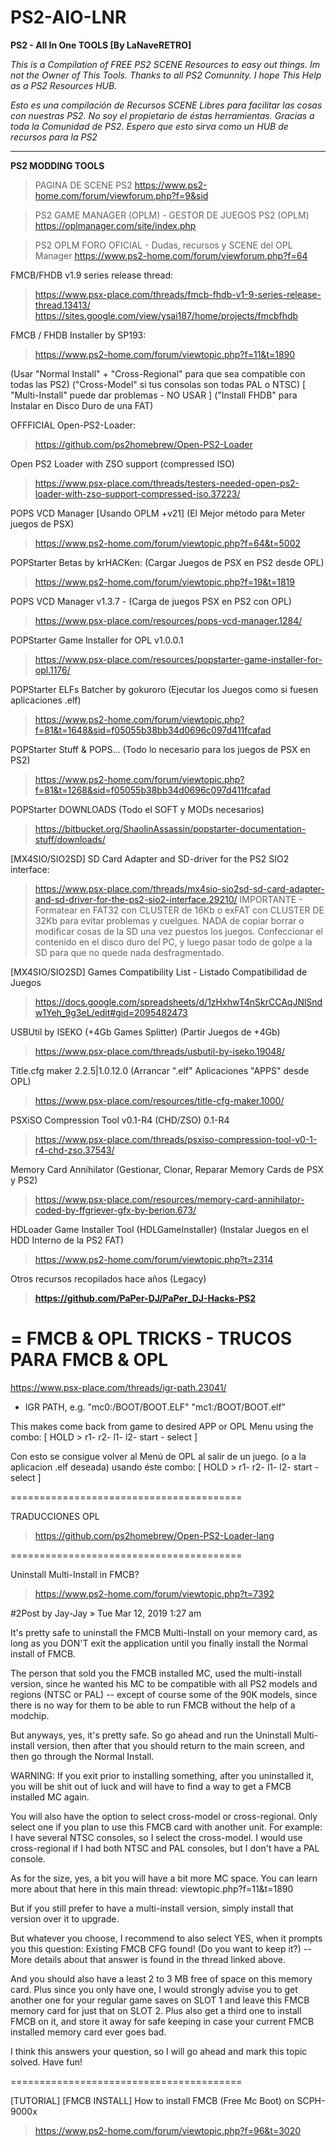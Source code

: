 # PS2-AIO-LNR

**PS2 - All In One TOOLS [By LaNaveRETRO]**

_This is a Compilation of FREE PS2 SCENE Resources to easy out things. 
Im not the Owner of This Tools. Thanks to all PS2 Comunnity. 
I hope This Help as a PS2 Resources HUB._

_Esto es una compilación de Recursos SCENE Libres para facilitar las cosas con nuestras PS2. 
No soy el propietario de éstas herramientas. Gracias a toda la Comunidad de PS2. 
Espero que esto sirva como un HUB de recursos para la PS2_

----------------------------

**PS2 MODDING TOOLS**

> PAGINA DE SCENE PS2
https://www.ps2-home.com/forum/viewforum.php?f=9&sid

> PS2 GAME MANAGER (OPLM) - GESTOR DE JUEGOS PS2 (OPLM)
https://oplmanager.com/site/index.php

> PS2 OPLM FORO OFICIAL - Dudas, recursos y SCENE del OPL Manager
https://www.ps2-home.com/forum/viewforum.php?f=64


FMCB/FHDB v1.9 series release thread: 
> https://www.psx-place.com/threads/fmcb-fhdb-v1-9-series-release-thread.13413/
> https://sites.google.com/view/ysai187/home/projects/fmcbfhdb

FMCB / FHDB Installer by SP193:
> https://www.ps2-home.com/forum/viewtopic.php?f=11&t=1890

(Usar "Normal Install" + "Cross-Regional" para que sea compatible con todas las PS2) 
("Cross-Model" si tus consolas son todas PAL o NTSC)
[ "Multi-Install" puede dar problemas - NO USAR ]
("Install FHDB" para Instalar en Disco Duro de una FAT)

OFFFICIAL Open-PS2-Loader:
> https://github.com/ps2homebrew/Open-PS2-Loader

Open PS2 Loader with ZSO support (compressed ISO)
> https://www.psx-place.com/threads/testers-needed-open-ps2-loader-with-zso-support-compressed-iso.37223/

POPS VCD Manager [Usando OPLM +v21] (El Mejor método para Meter juegos de PSX)
> https://www.ps2-home.com/forum/viewtopic.php?f=64&t=5002

POPStarter Betas by krHACKen: (Cargar Juegos de PSX en PS2 desde OPL)
> https://www.ps2-home.com/forum/viewtopic.php?f=19&t=1819

POPS VCD Manager v1.3.7 - (Carga de juegos PSX en PS2 con OPL)
> https://www.psx-place.com/resources/pops-vcd-manager.1284/

POPStarter Game Installer for OPL v1.0.0.1
> https://www.psx-place.com/resources/popstarter-game-installer-for-opl.1176/

POPStarter ELFs Batcher by gokuroro (Ejecutar los Juegos como si fuesen aplicaciones .elf)
> https://www.ps2-home.com/forum/viewtopic.php?f=81&t=1648&sid=f05055b38bb34d0696c097d411fcafad

POPStarter Stuff & POPS... (Todo lo necesario para los juegos de PSX en PS2)
> https://www.ps2-home.com/forum/viewtopic.php?f=81&t=1268&sid=f05055b38bb34d0696c097d411fcafad

POPStarter DOWNLOADS (Todo el SOFT y MODs necesarios)
> https://bitbucket.org/ShaolinAssassin/popstarter-documentation-stuff/downloads/

[MX4SIO/SIO2SD] SD Card Adapter and SD-driver for the PS2 SIO2 interface:
> https://www.psx-place.com/threads/mx4sio-sio2sd-sd-card-adapter-and-sd-driver-for-the-ps2-sio2-interface.29210/
IMPORTANTE - Formatear en FAT32 con CLUSTER de 16Kb o exFAT con CLUSTER DE 32Kb para evitar problemas y cuelgues. NADA de copiar borrar o modificar cosas de la SD una vez puestos los juegos. Confeccionar el contenido en el disco duro del PC, y luego pasar todo de golpe a la SD para que no quede nada desfragmentado.

[MX4SIO/SIO2SD] Games Compatibility List - Listado Compatibilidad de Juegos
> https://docs.google.com/spreadsheets/d/1zHxhwT4nSkrCCAqJNlSndw1Yeh_9g3eL/edit#gid=2095482473

USBUtil by ISEKO (+4Gb Games Splitter) (Partir Juegos de +4Gb)
> https://www.psx-place.com/threads/usbutil-by-iseko.19048/

Title.cfg maker 2.2.5|1.0.12.0 (Arrancar ".elf" Aplicaciones "APPS" desde OPL)
> https://www.psx-place.com/resources/title-cfg-maker.1000/

PSXiSO Compression Tool v0.1-R4 (CHD/ZSO) 0.1-R4
> https://www.psx-place.com/threads/psxiso-compression-tool-v0-1-r4-chd-zso.37543/

Memory Card Annihilator (Gestionar, Clonar, Reparar Memory Cards de PSX y PS2)
> https://www.psx-place.com/resources/memory-card-annihilator-coded-by-ffgriever-gfx-by-berion.673/

HDLoader Game Installer Tool (HDLGameInstaller) (Instalar Juegos en el HDD Interno de la PS2 FAT)
> https://www.ps2-home.com/forum/viewtopic.php?t=2314



Otros recursos recopilados hace años (Legacy)
>**https://github.com/PaPer-DJ/PaPer_DJ-Hacks-PS2**






=
FMCB & OPL TRICKS - TRUCOS PARA FMCB & OPL
=

https://www.psx-place.com/threads/igr-path.23041/

   * IGR PATH, e.g. "mc0:/BOOT/BOOT.ELF"
                    "mc1:/BOOT/BOOT.elf"

This makes come back from game to desired APP or OPL Menu using the combo: 
[ HOLD > r1- r2- l1- l2- start - select ]

Con esto se consigue volver al Menú de OPL al salir de un juego. (o a la aplicacion .elf deseada) usando éste combo:
[ HOLD > r1- r2- l1- l2- start - select ]

========================================

TRADUCCIONES OPL
> https://github.com/ps2homebrew/Open-PS2-Loader-lang

========================================

Uninstall Multi-Install in FMCB?
> https://www.ps2-home.com/forum/viewtopic.php?t=7392

#2Post by Jay-Jay » Tue Mar 12, 2019 1:27 am

It's pretty safe to uninstall the FMCB Multi-Install on your memory card, as long as you DON'T exit the application until you finally install the Normal install of FMCB.

The person that sold you the FMCB installed MC, used the multi-install version, since he wanted his MC to be compatible with all PS2 models and regions (NTSC or PAL) -- except of course some of the 90K models, since there is no way for them to be able to run FMCB without the help of a modchip.

But anyways, yes, it's pretty safe. So go ahead and run the Uninstall Multi-install version, then after that you should return to the main screen, and then go through the Normal Install.

WARNING: If you exit prior to installing something, after you uninstalled it, you will be shit out of luck and will have to find a way to get a FMCB installed MC again.

You will also have the option to select cross-model or cross-regional. Only select one if you plan to use this FMCB card with another unit. For example: I have several NTSC consoles, so I select the cross-model. I would use cross-regional if I had both NTSC and PAL consoles, but I don't have a PAL console.

As for the size, yes, a bit you will have a bit more MC space. You can learn more about that here in this main thread: viewtopic.php?f=11&t=1890

But if you still prefer to have a multi-install version, simply install that version over it to upgrade.

But whatever you choose, I recommend to also select YES, when it prompts you this question: Existing FMCB CFG found!
(Do you want to keep it?) -- More details about that answer is found in the thread linked above.

And you should also have a least 2 to 3 MB free of space on this memory card. Plus since you only have one, I would strongly advise you to get another one for your regular game saves on SLOT 1 and leave this FMCB memory card for just that on SLOT 2. Plus also get a third one to install FMCB on it, and store it away for safe keeping in case your current FMCB installed memory card ever goes bad.

I think this answers your question, so I will go ahead and mark this topic solved. Have fun!

========================================

[TUTORIAL] [FMCB INSTALL] How to install FMCB (Free Mc Boot) on SCPH-9000x

> https://www.ps2-home.com/forum/viewtopic.php?f=96&t=3020
